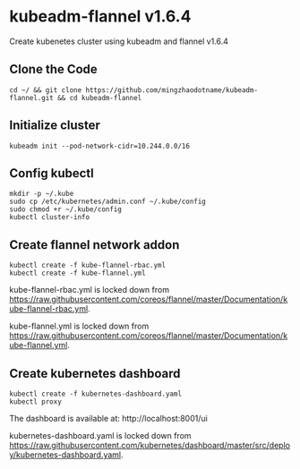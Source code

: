 # kubeadm-flannel v1.6.4
Create kubenetes cluster using kubeadm and flannel v1.6.4

## Clone the Code
```
cd ~/ && git clone https://github.com/mingzhaodotname/kubeadm-flannel.git && cd kubeadm-flannel
```

## Initialize cluster
```kubeadm init --pod-network-cidr=10.244.0.0/16```

## Config kubectl
```
mkdir -p ~/.kube
sudo cp /etc/kubernetes/admin.conf ~/.kube/config
sudo chmod +r ~/.kube/config
kubectl cluster-info
```

## Create flannel network addon
```
kubectl create -f kube-flannel-rbac.yml
kubectl create -f kube-flannel.yml
```
kube-flannel-rbac.yml is locked down from https://raw.githubusercontent.com/coreos/flannel/master/Documentation/kube-flannel-rbac.yml.

kube-flannel.yml is locked down from https://raw.githubusercontent.com/coreos/flannel/master/Documentation/kube-flannel.yml.


## Create kubernetes dashboard
```
kubectl create -f kubernetes-dashboard.yaml
kubectl proxy
```

The dashboard is available at: http://localhost:8001/ui


kubernetes-dashboard.yaml is locked down from https://raw.githubusercontent.com/kubernetes/dashboard/master/src/deploy/kubernetes-dashboard.yaml.

